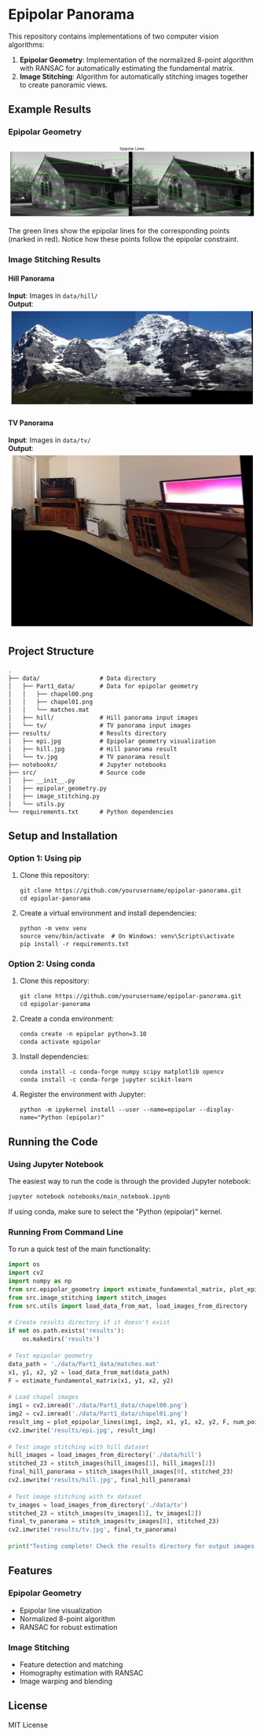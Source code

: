 # Epipolar Panorama

This repository contains implementations of two computer vision algorithms:

1. **Epipolar Geometry**: Implementation of the normalized 8-point algorithm with RANSAC for automatically estimating the fundamental matrix.
2. **Image Stitching**: Algorithm for automatically stitching images together to create panoramic views.

## Example Results

### Epipolar Geometry
![Epipolar Lines](results/epi.png)

The green lines show the epipolar lines for the corresponding points (marked in red). Notice how these points follow the epipolar constraint.

### Image Stitching Results

#### Hill Panorama
**Input**: Images in `data/hill/`  
**Output**: ![Hill Panorama](results/hill.png)

#### TV Panorama
**Input**: Images in `data/tv/`  
**Output**: ![TV Panorama](results/tv.png)

## Project Structure

```
.
├── data/                 # Data directory
│   ├── Part1_data/       # Data for epipolar geometry
│   │   ├── chapel00.png
│   │   ├── chapel01.png
│   │   └── matches.mat
│   ├── hill/             # Hill panorama input images
│   └── tv/               # TV panorama input images
├── results/              # Results directory
│   ├── epi.jpg           # Epipolar geometry visualization
│   ├── hill.jpg          # Hill panorama result
│   └── tv.jpg            # TV panorama result
├── notebooks/            # Jupyter notebooks
├── src/                  # Source code
│   ├── __init__.py
│   ├── epipolar_geometry.py
│   ├── image_stitching.py
│   └── utils.py
└── requirements.txt      # Python dependencies
```

## Setup and Installation

### Option 1: Using pip

1. Clone this repository:
   ```
   git clone https://github.com/yourusername/epipolar-panorama.git
   cd epipolar-panorama
   ```

2. Create a virtual environment and install dependencies:
   ```
   python -m venv venv
   source venv/bin/activate  # On Windows: venv\Scripts\activate
   pip install -r requirements.txt
   ```

### Option 2: Using conda

1. Clone this repository:
   ```
   git clone https://github.com/yourusername/epipolar-panorama.git
   cd epipolar-panorama
   ```

2. Create a conda environment:
   ```
   conda create -n epipolar python=3.10
   conda activate epipolar
   ```

3. Install dependencies:
   ```
   conda install -c conda-forge numpy scipy matplotlib opencv
   conda install -c conda-forge jupyter scikit-learn
   ```

4. Register the environment with Jupyter:
   ```
   python -m ipykernel install --user --name=epipolar --display-name="Python (epipolar)"
   ```

## Running the Code

### Using Jupyter Notebook

The easiest way to run the code is through the provided Jupyter notebook:

```bash
jupyter notebook notebooks/main_notebook.ipynb
```

If using conda, make sure to select the "Python (epipolar)" kernel.

### Running From Command Line

To run a quick test of the main functionality:

```python
import os
import cv2
import numpy as np
from src.epipolar_geometry import estimate_fundamental_matrix, plot_epipolar_lines
from src.image_stitching import stitch_images
from src.utils import load_data_from_mat, load_images_from_directory

# Create results directory if it doesn't exist
if not os.path.exists('results'):
    os.makedirs('results')

# Test epipolar geometry
data_path = './data/Part1_data/matches.mat'
x1, y1, x2, y2 = load_data_from_mat(data_path)
F = estimate_fundamental_matrix(x1, y1, x2, y2)

# Load chapel images
img1 = cv2.imread('./data/Part1_data/chapel00.png')
img2 = cv2.imread('./data/Part1_data/chapel01.png')
result_img = plot_epipolar_lines(img1, img2, x1, y1, x2, y2, F, num_points=7)
cv2.imwrite('results/epi.jpg', result_img)

# Test image stitching with hill dataset
hill_images = load_images_from_directory('./data/hill')
stitched_23 = stitch_images(hill_images[1], hill_images[2])
final_hill_panorama = stitch_images(hill_images[0], stitched_23)
cv2.imwrite('results/hill.jpg', final_hill_panorama)

# Test image stitching with tv dataset
tv_images = load_images_from_directory('./data/tv')
stitched_23 = stitch_images(tv_images[1], tv_images[2])
final_tv_panorama = stitch_images(tv_images[0], stitched_23)
cv2.imwrite('results/tv.jpg', final_tv_panorama)

print("Testing complete! Check the results directory for output images.")
```

## Features

### Epipolar Geometry
- Epipolar line visualization
- Normalized 8-point algorithm
- RANSAC for robust estimation

### Image Stitching
- Feature detection and matching
- Homography estimation with RANSAC
- Image warping and blending

## License

MIT License